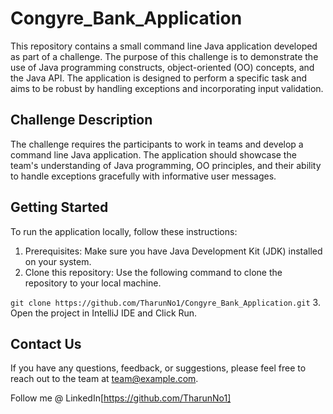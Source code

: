 # Congyre_Bank_Application

This repository contains a small command line Java application developed as part of a challenge. The purpose of this challenge is to demonstrate the use of Java programming constructs, object-oriented (OO) concepts, and the Java API. The application is designed to perform a specific task and aims to be robust by handling exceptions and incorporating input validation.

## Challenge Description

The challenge requires the participants to work in teams and develop a command line Java application. The application should showcase the team's understanding of Java programming, OO principles, and their ability to handle exceptions gracefully with informative user messages.

## Getting Started

To run the application locally, follow these instructions:

1. Prerequisites: Make sure you have Java Development Kit (JDK) installed on your system.
2. Clone this repository: Use the following command to clone the repository to your local machine.
   
`git clone https://github.com/TharunNo1/Congyre_Bank_Application.git`
3. Open the project in IntelliJ IDE and Click Run.

## Contact Us

If you have any questions, feedback, or suggestions, please feel free to reach out to the team at team@example.com.


Follow me @ LinkedIn[https://github.com/TharunNo1]
